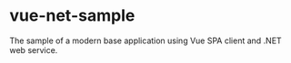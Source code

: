 # vue-net-sample
The sample of a modern base application using Vue SPA client and .NET web service.
